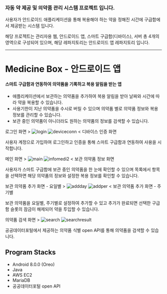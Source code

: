 ### 자동 약 제공 및 의약품 관리 시스템 프로젝트 입니다.

사용자가 안드로이드 애플리케이션을 통해 복용해야 하는 약을 정해진 시간에 구급함에서 제공받는 시스템 입니다.

해당 프로젝트는 관리자용 웹, 안드로이드 앱, 스마트 구급함(디바이스), 서버 총 4개의 영역으로 구성되어 있으며, 해당 레파지토리는 안드로이드 앱 레파지토리 입니다.

---

# Medicine Box - 안드로이드 앱
#### 스마트 구급함과 연동하여 의약품을 기록하고 복용 알림을 받는 앱
* 애플리케이션에서 보관하는 의약품을 추가하여 복용 알림을 받아 날짜와 시간에 따라 약을 복용할 수 있습니다.
* 사용기한이 지난 의약품을 수시로 버릴 수 있으며 의약품 별로 의약품 정보와 복용 정보를 관리할 수 있습니다.
* 보관 중인 의약품이 아니더라도 원하는 의약품의 정보를 검색할 수 있습니다.


로그인 화면 > ![login](https://user-images.githubusercontent.com/62014520/102003815-11c81200-3d4e-11eb-8cfc-558289b42fe3.png) ![deviceconn](https://user-images.githubusercontent.com/62014520/102003820-1c82a700-3d4e-11eb-91b3-2baf59d0438d.png) < 디바이스 인증 화면

사용자 계정으로 가입하여 로그인하고 인증을 통해 스마트 구급함과 연동하여 사용을 시작합니다.

메인 화면 > ![main](https://user-images.githubusercontent.com/62014520/102003794-007f0580-3d4e-11eb-8e07-e847f48313f7.png) ![infomedi2](https://user-images.githubusercontent.com/62014520/102003854-71262200-3d4e-11eb-99c0-eba754cd23a5.png) < 보관 의약품 정보 화면

사용자가 스마트 구급함에 보관 중인 의약품을 한 눈에 확인할 수 있으며 목록에서 항목을 선택하면 해당 의약품의 정보와 설정한 복용 정보를 확인할 수 있습니다.

보관 의약품 추가 화면 - 요일별 > ![addday](https://user-images.githubusercontent.com/62014520/102003842-5653ad80-3d4e-11eb-824b-60ca725927b1.png) ![addper](https://user-images.githubusercontent.com/62014520/102003846-5a7fcb00-3d4e-11eb-94ea-53e3113abaff.png) < 보관 의약품 추가 화면 - 주기별

보관 의약품을 요일별, 주기별로 설정하여 추가할 수 있고 추가가 완료되면 선택한 구급함 슬롯의 잠금이 해제되어 약을 투입할 수 있습니다.

의약품 검색 화면 > ![search](https://user-images.githubusercontent.com/62014520/102003828-42a84700-3d4e-11eb-934e-90097d2edfad.png) ![searchresult](https://user-images.githubusercontent.com/62014520/102003831-48059180-3d4e-11eb-9aeb-387c63ea6911.png)

공공데이터포털에서 제공하는 의약품 식별 open API를 통해 의약품을 검색할 수 있습니다.



## Program Stacks
* Android 8.0.0 (Oreo)
* Java
* AWS EC2
* MariaDB
* 공공데이터포털 open API


